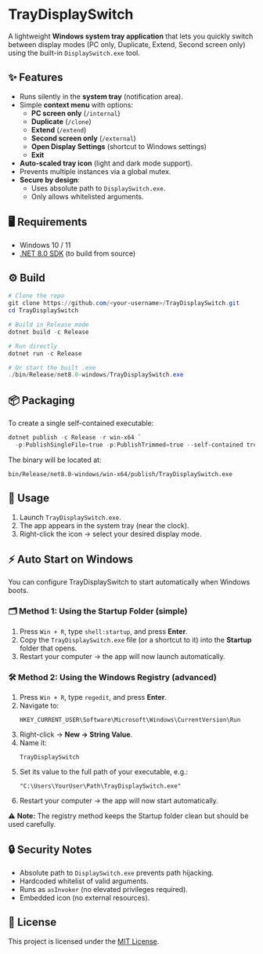# TrayDisplaySwitch

A lightweight **Windows system tray application** that lets you quickly switch between display modes (PC only, Duplicate, Extend, Second screen only) using the built-in `DisplaySwitch.exe` tool.

## ✨ Features
- Runs silently in the **system tray** (notification area).
- Simple **context menu** with options:
  - **PC screen only** (`/internal`)
  - **Duplicate** (`/clone`)
  - **Extend** (`/extend`)
  - **Second screen only** (`/external`)
  - **Open Display Settings** (shortcut to Windows settings)
  - **Exit**
- **Auto-scaled tray icon** (light and dark mode support).
- Prevents multiple instances via a global mutex.
- **Secure by design**:
  - Uses absolute path to `DisplaySwitch.exe`.
  - Only allows whitelisted arguments.

## 🖥️ Requirements
- Windows 10 / 11
- [.NET 8.0 SDK](https://dotnet.microsoft.com/download/dotnet/8.0) (to build from source)

## ⚙️ Build
```powershell
# Clone the repo
git clone https://github.com/<your-username>/TrayDisplaySwitch.git
cd TrayDisplaySwitch

# Build in Release mode
dotnet build -c Release

# Run directly
dotnet run -c Release

# Or start the built .exe
./bin/Release/net8.0-windows/TrayDisplaySwitch.exe
```

## 📦 Packaging
To create a single self-contained executable:

```powershell
dotnet publish -c Release -r win-x64 `
  -p:PublishSingleFile=true -p:PublishTrimmed=true --self-contained true
```

The binary will be located at:

```
bin/Release/net8.0-windows/win-x64/publish/TrayDisplaySwitch.exe
```

## 🚀 Usage
1. Launch `TrayDisplaySwitch.exe`.
2. The app appears in the system tray (near the clock).
3. Right-click the icon → select your desired display mode.

## ⚡ Auto Start on Windows

You can configure TrayDisplaySwitch to start automatically when Windows boots.

### 🗂️ Method 1: Using the Startup Folder (simple)
1. Press `Win + R`, type `shell:startup`, and press **Enter**.
2. Copy the `TrayDisplaySwitch.exe` file (or a shortcut to it) into the **Startup** folder that opens.
3. Restart your computer → the app will now launch automatically.

### 🛠️ Method 2: Using the Windows Registry (advanced)
1. Press `Win + R`, type `regedit`, and press **Enter**.
2. Navigate to:
   ```
   HKEY_CURRENT_USER\Software\Microsoft\Windows\CurrentVersion\Run
   ```
3. Right-click → **New → String Value**.
4. Name it:
   ```
   TrayDisplaySwitch
   ```
5. Set its value to the full path of your executable, e.g.:
   ```
   "C:\Users\YourUser\Path\TrayDisplaySwitch.exe"
   ```
6. Restart your computer → the app will now start automatically.

⚠️ **Note:** The registry method keeps the Startup folder clean but should be used carefully.

## 🔒 Security Notes
- Absolute path to `DisplaySwitch.exe` prevents path hijacking.
- Hardcoded whitelist of valid arguments.
- Runs as `asInvoker` (no elevated privileges required).
- Embedded icon (no external resources).

## 📜 License
This project is licensed under the [MIT License](LICENSE).
